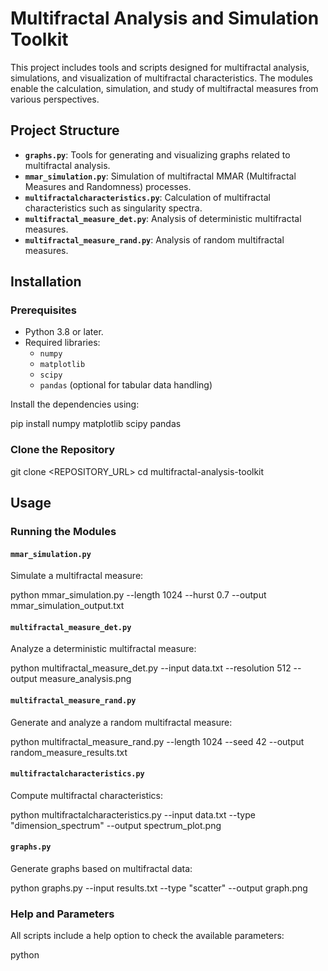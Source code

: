 # Multifractal Analysis and Simulation Toolkit

This project includes tools and scripts designed for multifractal analysis, simulations, and visualization of multifractal characteristics. The modules enable the calculation, simulation, and study of multifractal measures from various perspectives.

## Project Structure

- **`graphs.py`**: Tools for generating and visualizing graphs related to multifractal analysis.
- **`mmar_simulation.py`**: Simulation of multifractal MMAR (Multifractal Measures and Randomness) processes.
- **`multifractalcharacteristics.py`**: Calculation of multifractal characteristics such as singularity spectra.
- **`multifractal_measure_det.py`**: Analysis of deterministic multifractal measures.
- **`multifractal_measure_rand.py`**: Analysis of random multifractal measures.

## Installation

### Prerequisites

- Python 3.8 or later.
- Required libraries:
  - `numpy`
  - `matplotlib`
  - `scipy`
  - `pandas` (optional for tabular data handling)

Install the dependencies using:

pip install numpy matplotlib scipy pandas

### Clone the Repository

git clone <REPOSITORY_URL>
cd multifractal-analysis-toolkit

## Usage

### Running the Modules

#### `mmar_simulation.py`

Simulate a multifractal measure:

python mmar_simulation.py --length 1024 --hurst 0.7 --output mmar_simulation_output.txt

#### `multifractal_measure_det.py`

Analyze a deterministic multifractal measure:

python multifractal_measure_det.py --input data.txt --resolution 512 --output measure_analysis.png

#### `multifractal_measure_rand.py`

Generate and analyze a random multifractal measure:

python multifractal_measure_rand.py --length 1024 --seed 42 --output random_measure_results.txt

#### `multifractalcharacteristics.py`

Compute multifractal characteristics:

python multifractalcharacteristics.py --input data.txt --type "dimension_spectrum" --output spectrum_plot.png

#### `graphs.py`

Generate graphs based on multifractal data:

python graphs.py --input results.txt --type "scatter" --output graph.png

### Help and Parameters

All scripts include a help option to check the available parameters:

python <script>.py --help

For example:

python mmar_simulation.py --help

## Workflow Example

1. Generate an MMAR simulation:
   python mmar_simulation.py --length 2048 --hurst 0.5 --output simulation_data.txt

2. Compute multifractal characteristics:
   python multifractalcharacteristics.py --input simulation_data.txt --type "dimension_spectrum" --output spectrum.png

3. Visualize the results:
   python graphs.py --input simulation_data.txt --type "line" --output visualization.png

## Contributions

Contributions are welcome. Please open an issue or submit a pull request in the repository.

## License

This project is licensed under the [MIT License](LICENSE).

